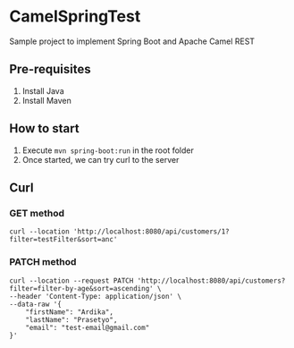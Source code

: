 # CamelSpringTest
Sample project to implement Spring Boot and Apache Camel REST

## Pre-requisites
1. Install Java
2. Install Maven

## How to start
1. Execute `mvn spring-boot:run` in the root folder
2. Once started, we can try curl to the server

## Curl

### GET method
```
curl --location 'http://localhost:8080/api/customers/1?filter=testFilter&sort=anc'
```

### PATCH method
```
curl --location --request PATCH 'http://localhost:8080/api/customers?filter=filter-by-age&sort=ascending' \
--header 'Content-Type: application/json' \
--data-raw '{
    "firstName": "Ardika",
    "lastName": "Prasetyo",
    "email": "test-email@gmail.com"
}'
```